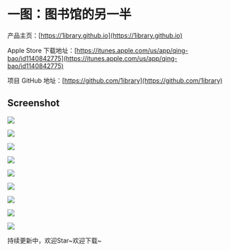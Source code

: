 # 一图：图书馆的另一半

产品主页：[https://1ibrary.github.io](https://1ibrary.github.io)

Apple Store 下载地址：[https://itunes.apple.com/us/app/qing-bao/id1140842775](https://itunes.apple.com/us/app/qing-bao/id1140842775)

项目 GitHub 地址：[https://github.com/1ibrary](https://github.com/1ibrary)

## Screenshot

![](http://airing.ursb.me/image/1ibrary/1ibrary-1.jpeg-h600.jpg)

![](http://airing.ursb.me/image/1ibrary/1ibrary-2.jpeg-h600.jpg)

![](http://airing.ursb.me/image/1ibrary/1ibrary-3.jpeg-h600.jpg)

![](http://airing.ursb.me/image/1ibrary/1ibrary-4.jpeg-h600.jpg)

![](http://airing.ursb.me/image/1ibrary/1ibrary-5.jpeg-h600.jpg)

![](http://airing.ursb.me/image/1ibrary/1ibrary-6.jpeg-h600.jpg)

![](http://airing.ursb.me/image/1ibrary/1ibrary-7.jpeg-h600.jpg)

![](http://airing.ursb.me/image/1ibrary/1ibrary-8.jpeg-h600.jpg)

![](http://airing.ursb.me/image/1ibrary/1ibrary-9.jpeg-h600.jpg)


持续更新中，欢迎Star~欢迎下载~